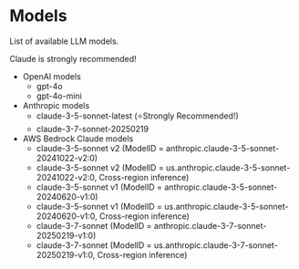 # Models
List of available LLM models.

Claude is strongly recommended!

- OpenAI models
  - gpt-4o
  - gpt-4o-mini
- Anthropic models
  - claude-3-5-sonnet-latest (⭐️Strongly Recommended!)
  - claude-3-7-sonnet-20250219
- AWS Bedrock Claude models
  - claude-3-5-sonnet v2 (ModelID = anthropic.claude-3-5-sonnet-20241022-v2:0)
  - claude-3-5-sonnet v2 (ModelID = us.anthropic.claude-3-5-sonnet-20241022-v2:0, Cross-region inference)
  - claude-3-5-sonnet v1 (ModelID = anthropic.claude-3-5-sonnet-20240620-v1:0)
  - claude-3-5-sonnet v1 (ModelID = us.anthropic.claude-3-5-sonnet-20240620-v1:0, Cross-region inference)
  - claude-3-7-sonnet (ModelID = anthropic.claude-3-7-sonnet-20250219-v1:0)
  - claude-3-7-sonnet (ModelID = us.anthropic.claude-3-7-sonnet-20250219-v1:0, Cross-region inference)
